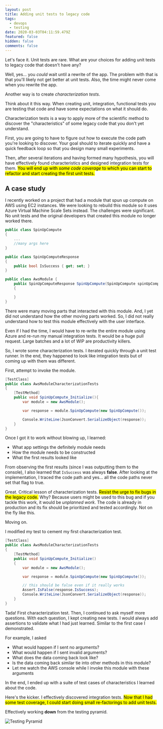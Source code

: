 ```yaml
---
layout: post
title: Adding unit tests to legacy code
tags:
  - devops
  - testing
date: 2020-03-03T04:11:59.479Z
featured: false
hidden: false
comments: false
---
```

Let's face it. Unit tests are rare. What are your choices for adding unit tests to legacy code that doesn't have any? 

Well, yes... you *could* wait until a rewrite of the app. The problem with that is that you'll likely not get better at unit tests. Also, the time might never come when you rewrite the app. 

Another way is to create *characterization tests*.

<!--more--> 

Think about it this way. When creating unit, integration, functional tests you are testing that code and have some expectations on what it should do.  

Characterization tests is a way to apply more of the scientific method to discover the "characteristics" of some legacy code that you don't yet understand. 

First, you are going to have to figure out how to execute the code path you're looking to discover. Your goal should to iterate quickly and have a quick feedback loop so that you design many small experiments. 

Then, after several iterations and having formed many hypothesis, you will have effectively found characteristics and designed integration tests for them. <mark>You will end up with <em>some code coverage</em> to which you can start to refactor and start creating the first unit tests.</mark>

## A case study

I recently worked on a project that had a module that spun up compute on AWS using EC2 instances. We were looking to rebuild this module so it uses Azure Virtual Machine Scale Sets instead. The challenges were significant. No unit tests and the original developers that created this module no longer worked there. 

```csharp
public class SpinUpCompute
{
    ...
    //many args here
}

public class SpinUpComputeResponse 
{
    public bool IsSuccess { get; set; }
}

public class AwsModule {
    public SpinUpComputeResponse SpinUpCompute(SpinUpCompute spinUpCompute) 
    {

    }
}
```

There were many moving parts that interacted with this module. And, I yet did not understand how the other moving parts worked. So, I did not really understand how to test this module effectively with the user interface.

Even if I had the time, I would have to re-write the entire module using Azure and re-run my manual integration tests. It would be a huge pull request. Large batches and a lot of WIP are productivity killers.

So, I wrote some characterization tests. I iterated quickly through a unit test runner. In the end, they happened to look like integration tests but of coming up with them was different. 

First, attempt to invoke the module.

```csharp
[TestClass]
public class AwsModuleCharacterizationTests 
{
    [TestMethod]
    public void SpinUpCompute_Initialize(){
        var module = new AwsModule();

        var response = module.SpinUpCompute(new SpinUpCompute());

        Console.WriteLine(JsonConvert.SerializeObject(response));
    }
}
```

Once I got it to work without blowing up, I learned:

* What app settings the definitely module needs
* How the module needs to be constructed
* What the first results looked like

From observing the first results (since I was outputting them to the console), I also learned that `IsSuccess` was always **false**. After looking at the implementation, I traced the code path and yes... all the code paths never set that flag to true. 

Great. Critical lesson of characterization tests. <mark>Resist the urge to fix bugs in the legacy code.</mark> Why? Because users might be used to this bug and if you tackle this work, it would be *unplanned work*. The code is already in production and its fix should be prioritized and tested accordingly. Not on the fly like this.

Moving on. 

I modified my test to cement my first characterization test.

```csharp
[TestClass]
public class AwsModuleCharacterizationTests 
{
    [TestMethod]
    public void SpinUpCompute_Initialize()
    {
        var module = new AwsModule();

        var response = module.SpinUpCompute(new SpinUpCompute());

        // this should be false even if it really works
        Assert.IsFalse(response.IsSuccess);
        Console.WriteLine(JsonConvert.SerializeObject(response));
    }
}
```

Tada! First characterization test. Then, I continued to ask myself more questions. With each question, I kept creating new tests. I would always add assertions to validate what I had just learned. Similar to the first case I demonstrated.

For example, I asked

* What would happen if I sent no arguments?
* What would happen if I sent invalid arguments?
* What does the data coming back look like?
* Is the data coming back similar tie into other methods in this module?
* Let me watch the AWS console while I invoke this module with these arguments

In the end, I ended up with a suite of test cases of characteristics I learned about the code. 

Here's the kicker. I effectively discovered integration tests. <mark>Now that I had some test coverage, I could start doing small re-factorings to add unit tests.</mark>

Effectively working **down** from the testing pyramid.

![Testing Pyramid](assets/TestingPyramid.png#center)
